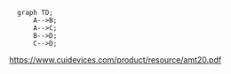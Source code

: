 ```mermaid
  graph TD;
      A-->B;
      A-->C;
      B-->D;
      C-->D;
```

https://www.cuidevices.com/product/resource/amt20.pdf